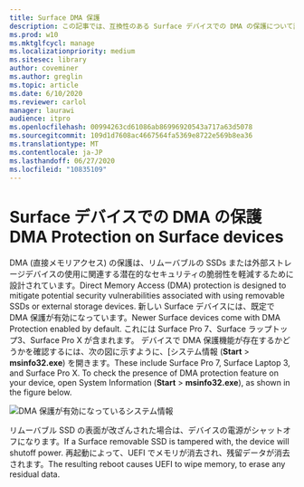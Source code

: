 ```yaml
---
title: Surface DMA 保護
description: この記事では、互換性のある Surface デバイスでの DMA の保護について説明します。
ms.prod: w10
ms.mktglfcycl: manage
ms.localizationpriority: medium
ms.sitesec: library
author: coveminer
ms.author: greglin
ms.topic: article
ms.date: 6/10/2020
ms.reviewer: carlol
manager: laurawi
audience: itpro
ms.openlocfilehash: 00994263cd61086ab86996920543a717a63d5078
ms.sourcegitcommit: 109d1d7608ac4667564fa5369e8722e569b8ea36
ms.translationtype: MT
ms.contentlocale: ja-JP
ms.lasthandoff: 06/27/2020
ms.locfileid: "10835109"
---
```

# <span data-ttu-id="488b4-103">Surface デバイスでの DMA の保護</span><span class="sxs-lookup"><span data-stu-id="488b4-103">DMA Protection on Surface devices</span></span>

<span data-ttu-id="488b4-104">DMA (直接メモリアクセス) の保護は、リムーバブルの SSDs または外部ストレージデバイスの使用に関連する潜在的なセキュリティの脆弱性を軽減するために設計されています。</span><span class="sxs-lookup"><span data-stu-id="488b4-104">Direct Memory Access (DMA) protection is designed to mitigate potential security vulnerabilities associated with using removable SSDs or external storage devices.</span></span> <span data-ttu-id="488b4-105">新しい Surface デバイスには、既定で DMA 保護が有効になっています。</span><span class="sxs-lookup"><span data-stu-id="488b4-105">Newer Surface devices come with DMA Protection enabled by default.</span></span> <span data-ttu-id="488b4-106">これには Surface Pro 7、Surface ラップトップ3、Surface Pro X が含まれます。 デバイスで DMA 保護機能が存在するかどうかを確認するには、次の図に示すように、[システム情報 (**Start**  >  **msinfo32.exe**) を開きます。</span><span class="sxs-lookup"><span data-stu-id="488b4-106">These include Surface Pro 7, Surface Laptop 3, and Surface Pro X.  To check the presence of DMA protection feature on your device, open System Information (**Start** > **msinfo32.exe**), as shown in the figure below.</span></span>

![DMA 保護が有効になっているシステム情報](images/systeminfodma.png)

<span data-ttu-id="488b4-108">リムーバブル SSD の表面が改ざんされた場合は、デバイスの電源がシャットオフになります。</span><span class="sxs-lookup"><span data-stu-id="488b4-108">If a Surface removable SSD is tampered with, the device will shutoff power.</span></span> <span data-ttu-id="488b4-109">再起動によって、UEFI でメモリが消去され、残留データが消去されます。</span><span class="sxs-lookup"><span data-stu-id="488b4-109">The resulting reboot causes UEFI to wipe memory, to erase any residual data.</span></span>

